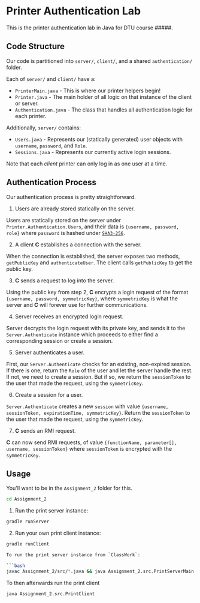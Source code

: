 # Printer Authentication Lab

This is the printer authentication lab in Java for DTU course #####.

## Code Structure

Our code is partitioned into `server/`, `client/`, and a shared `authentication/` folder.

Each of `server/` and `client/` have a:

- `PrinterMain.java` - This is where our printer helpers begin!
- `Printer.java` - The main holder of all logic on that instance of the client or server.
- `Authentication.java` - The class that handles all authentication logic for each printer.

Additionally, `server/` contains:

- `Users.java` - Represents our (statically generated) user objects with `username`, `password`, and `Role`.
- `Sessions.java` - Represents our currently active login sessions.

Note that each _client_ printer can only log in as one user at a time.

## Authentication Process

Our authentication process is pretty straightforward.

1. Users are already stored statically on the server.

Users are statically stored on the server under `Printer.Authentication.Users`, and their data is `{username, password, role}` where `password` is hashed under [`SHA3-256`](https://emn178.github.io/online-tools/sha3_256.html).

2. A client **C** establishes a connection with the server.

When the connection is established, the server exposes two methods, `getPublicKey` and `authenticateUser`. The client calls `getPublicKey` to get the public key.

3. **C** sends a request to log into the server.

Using the public key from step 2, **C** encrypts a login request of the format `{username, password, symmetricKey}`, where `symmetricKey` is what the server and **C** will forever use for further communications.

4. Server receives an encrypted login request.

Server decrypts the login request with its private key, and sends it to the `Server.Authenticate` instance which proceeds to either find a corresponding session or create a session.

5. Server authenticates a user.

First, our `Server.Authenticate` checks for an existing, non-expired session. If there is one, return the `Role` of the user and let the server handle the rest. If not, we need to create a session. But if so, we return the `sessionToken` to the user that made the request, using the `symmetricKey`.

6. Create a session for a user.

`Server.Authenticate` creates a new `session` with value `{username, sessionToken, expirationTime, symmetricKey}`. Return the `sessionToken` to the user that made the request, using the `symmetricKey`.

7. **C** sends an RMI request.

**C** can now send RMI requests, of value `{functionName, parameter[], username, sessionToken}` where `sessionToken` is encrypted with the `symmetricKey`.

## Usage

You'll want to be in the `Assignment_2` folder for this.

```bash
cd Assignment_2
```

1. Run the print server instance:

```bash
gradle runServer
```

2. Run your own print client instance:

````bash
gradle runClient

To run the print server instance from `ClassWork`:

```bash
javac Assignment_2/src/*.java && java Assignment_2.src.PrintServerMain
````

To then afterwards run the print client

```bash
java Assignment_2.src.PrintClient
```
